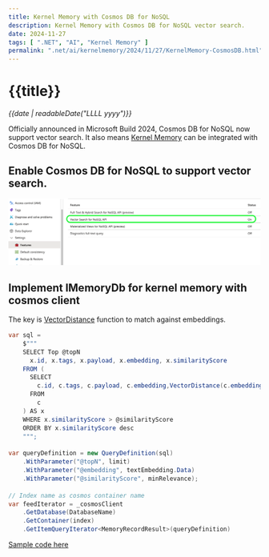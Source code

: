 ```yaml
---
title: Kernel Memory with Cosmos DB for NoSQL
description: Kernel Memory with Cosmos DB for NoSQL vector search.
date: 2024-11-27
tags: [ ".NET", "AI", "Kernel Memory" ]
permalink: ".net/ai/kernelmemory/2024/11/27/KernelMemory-CosmosDB.html"
---
```


# {{title}}

*{{date | readableDate("LLLL yyyy")}}*

Officially announced in Microsoft Build 2024, Cosmos DB for NoSQL now support vector search. It also means [Kernel Memory](https://github.com/microsoft/kernel-memory) can be integrated with Cosmos DB for NoSQL. 

## Enable Cosmos DB for NoSQL to support vector search.
<img eleventy:ignore src="https://github.com/StormHub/stormhub/blob/main/resources/2024-11-27/azure-cosmos-db.png?raw=true" alt="Azure CosmosDB configurations">

## Implement IMemoryDb for kernel memory with cosmos client
The key is [VectorDistance](https://learn.microsoft.com/en-us/azure/cosmos-db/nosql/query/vectordistance) function to match against embeddings.

```csharp
var sql =
    $"""
    SELECT Top @topN
      x.id, x.tags, x.payload, x.embedding, x.similarityScore
    FROM (
      SELECT
        c.id, c.tags, c.payload, c.embedding,VectorDistance(c.embedding, @embedding) AS similarityScore 
      FROM
        c
    ) AS x
    WHERE x.similarityScore > @similarityScore
    ORDER BY x.similarityScore desc
    """;

var queryDefinition = new QueryDefinition(sql)
    .WithParameter("@topN", limit)
    .WithParameter("@embedding", textEmbedding.Data)
    .WithParameter("@similarityScore", minRelevance);

// Index name as cosmos container name
var feedIterator = _cosmosClient
    .GetDatabase(DatabaseName)
    .GetContainer(index)
    .GetItemQueryIterator<MemoryRecordResult>(queryDefinition)
```

[Sample code here](https://github.com/StormHub/stormhub/tree/main/resources/2024-11-27/ConsoleApp)
